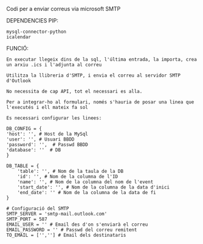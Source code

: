 Codi per a enviar correus via microsoft SMTP

DEPENDENCIES PIP:
    
    mysql-connector-python 
    icalendar

FUNCIÓ:
    
    En executar llegeix dins de la sql, l'última entrada, la importa, crea un arxiu .ics i l'adjunta al correu
    
    Utilitza la llibreria d'SMTP, i envia el correu al servidor SMTP d'Outlook
    
    No necessita de cap API, tot el necessari es alla.
    
    Per a integrar-ho al formulari, només s'hauria de posar una linea que l'executés i ell mateix fa sol
    
    Es necessari configurar les linees:

    DB_CONFIG = {
    'host': '', # Host de la MySql
    'user': '', # Usuari BBDD
    'password': '',  # Passwd BBDD
    'database': ''  # DB
    }
    
    DB_TABLE = {
        'table': '', # Nom de la taula de la DB
        'id': '', # Nom de la columna de l'ID
        'name': '', # Nom de la columna del nom de l'event
        'start_date': '', # Nom de la columna de la data d'inici
        'end_date': '' # Nom de la columna de la data de fi
    }
    
    # Configuració del SMTP
    SMTP_SERVER = 'smtp-mail.outlook.com'
    SMTP_PORT = 587
    EMAIL_USER = '' # Email des d'on s'enviarà el correu
    EMAIL_PASSWORD = '' # Passwd del correu remitent
    TO_EMAIL = ['',''] # Email dels destinataris
